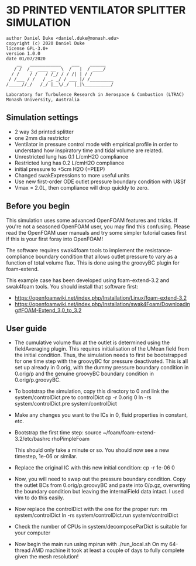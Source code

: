 # 3D PRINTED VENTILATOR SPLITTER SIMULATION

    author Daniel Duke <daniel.duke@monash.edu>
    copyright (c) 2020 Daniel Duke
    license GPL-3.0+
    version 1.0.0
    date 01/07/2020
        __   ____________    ___    ______
       / /  /_  ____ __  \  /   |  / ____/
      / /    / /   / /_/ / / /| | / /
     / /___ / /   / _, _/ / ___ |/ /_________
    /_____//_/   /_/ |__\/_/  |_|\__________/

    Laboratory for Turbulence Research in Aerospace & Combustion (LTRAC)
    Monash University, Australia

## Simulation settings

- 2 way 3d printed splitter
- one 2mm dia restrictor 
- Ventilator in pressure control mode with empirical profile
  in order to understand how inspiratory time and tidal volume are related.
- Unrestricted lung has 0.1 L/cmH2O compliance
- Restricted lung has 0.2 L/cmH2O compliance
- initial pressure to +5cm H2O (=PEEP)
- Changed swakExpressions to more useful units
- Use new first-order ODE outlet pressure boundary condition with U&Sf
- Vmax = 2.0L, then compliance will drop quickly to zero.

## Before you begin

This simulation uses some advanced OpenFOAM features and tricks. If you're not a seasoned OpenFOAM user,
you may find this confusing. Please read the OpenFOAM user manuals and try some simpler tutorial cases first
if this is your first foray into OpenFOAM!

The software requires swak4foam tools to implement the resistance-compliance boundary condition
that allows outlet pressure to vary as a function of total volume flux. This is done using the groovyBC
plugin for foam-extend.

This example case has been developed using foam-extend-3.2 and swak4foam tools.
You should install that software first:
- https://openfoamwiki.net/index.php/Installation/Linux/foam-extend-3.2
- https://openfoamwiki.net/index.php/Installation/swak4Foam/Downloading#FOAM-Extend_3.0_to_3.2

## User guide

- The cumulative volume flux at the outlet is determined using the fieldAveraging plugin.
This requires initialisation of the UMean field from the initial condition. Thus, the simulation needs to first
be bootstrapped for one time step with the groovyBC for pressure deactivated. This is all set up already in 0.orig,
with the dummy pressure boundary condition in 0.orig/p and the genuine groovyBC boundary condition in 0.orig/p.groovyBC.

- To bootstrap the simulation, copy this directory to 0 and link the system/controlDict.pre to controlDict
	cp -r 0.orig 0
        ln -rs system/controlDict.pre system/controlDict

- Make any changes you want to the ICs in 0, fluid properties in constant, etc.

- Bootstrap the first time step:
        source ~/foam/foam-extend-3.2/etc/bashrc
        rhoPimpleFoam

  This should only take a minute or so. You should now see a new timestep, 1e-06 or similar.

- Replace the original IC with this new initial condition:
        cp -r 1e-06 0

- Now, you will need to swap out the pressure boundary condition. Copy the outlet BCs from 0.orig/p.groovyBC and paste into 0/p.gz,
  overwriting the boundary condition but leaving the internalField data intact. I used vim to do this easily.

- Now replace the controlDict with the one for the proper run:
        rm system/controlDict
        ln -rs system/controlDict.run system/controlDict

- Check the number of CPUs in system/decomposeParDict is suitable for your computer

- Now begin the main run using mpirun with ./run_local.sh
  On my 64-thread AMD machine it took at least a couple of days to fully complete given the mesh resolution!
